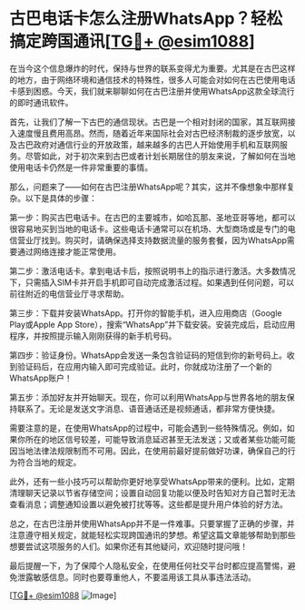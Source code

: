 # 古巴电话卡怎么注册WhatsApp？轻松搞定跨国通讯[[TG💪+ @esim1088](https://t.me/s/esim1088)]

在当今这个信息爆炸的时代，保持与世界的联系变得尤为重要。尤其是在古巴这样的地方，由于网络环境和通信技术的特殊性，很多人可能会对如何在古巴使用电话卡感到困惑。今天，我们就来聊聊如何在古巴注册并使用WhatsApp这款全球流行的即时通讯软件。

首先，让我们了解一下古巴的通信现状。古巴是一个相对封闭的国家，其互联网接入速度慢且费用高昂。然而，随着近年来国际社会对古巴经济制裁的逐步放宽，以及古巴政府对通信行业的开放政策，越来越多的古巴人开始使用手机和互联网服务。尽管如此，对于初次来到古巴或者计划长期居住的朋友来说，了解如何在当地使用电话卡仍然是一件非常重要的事情。

那么，问题来了——如何在古巴注册WhatsApp呢？其实，这并不像想象中那样复杂。以下是具体的步骤：

第一步：购买古巴电话卡。在古巴的主要城市，如哈瓦那、圣地亚哥等地，都可以很容易地买到当地的电话卡。这些电话卡通常可以在机场、大型商场或是专门的电信营业厅找到。购买时，请确保选择支持数据流量的服务套餐，因为WhatsApp需要通过网络连接才能正常使用。

第二步：激活电话卡。拿到电话卡后，按照说明书上的指示进行激活。大多数情况下，只需插入SIM卡并开启手机即可自动完成激活过程。如果遇到任何问题，可以前往附近的电信营业厅寻求帮助。

第三步：下载并安装WhatsApp。打开你的智能手机，进入应用商店（Google Play或Apple App Store），搜索“WhatsApp”并下载安装。安装完成后，启动应用程序，并按照提示输入刚刚获得的新手机号码。

第四步：验证身份。WhatsApp会发送一条包含验证码的短信到你的新号码上。收到验证码后，在应用内输入即可完成验证。此时，你就成功注册了一个新的WhatsApp账户！

第五步：添加好友并开始聊天。现在，你可以利用WhatsApp与世界各地的朋友保持联系了。无论是发送文字消息、语音通话还是视频通话，都非常方便快捷。

需要注意的是，在使用WhatsApp的过程中，可能会遇到一些特殊情况。例如，如果你所在的地区信号较差，可能导致消息延迟甚至无法发送；又或者某些功能可能因当地法律法规限制而不可用。因此，在使用前最好提前做好功课，确保自己的行为符合当地的规定。

此外，还有一些小技巧可以帮助你更好地享受WhatsApp带来的便利。比如，定期清理聊天记录以节省存储空间；设置自动回复功能以便及时告知对方自己暂时无法查看消息；调整通知设置以避免被打扰等等。这些都是提升用户体验的好方法。

总之，在古巴注册并使用WhatsApp并不是一件难事。只要掌握了正确的步骤，并注意遵守相关规定，就能轻松实现跨国通讯的梦想。希望这篇文章能够帮助到那些想要尝试这项服务的人们。如果你还有其他疑问，欢迎随时提问哦！

最后提醒一下，为了保障个人隐私安全，在使用任何社交平台时都应提高警惕，避免泄露敏感信息。同时也要尊重他人，不要滥用该工具从事违法活动。

[[TG💪+ @esim1088](https://t.me/s/esim1088) ![Image](https://i.postimg.cc/4NQfJmqS/Snipaste-2025-05-13-00-14-12.png)]